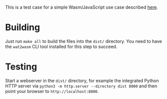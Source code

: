 This is a test case for a simple Wasm/JavaScript use case described
[here](https://docs.google.com/document/d/1zi5LLKwWMRdIIWN4Vgyy7RgcM0f4Xi3Ffn27QO1iMGU/edit?ts=5da9d0c6#heading=h.ouixklef0pmo).

# Building

Just run `make all` to build the files into the `dist/` directory. You need to
have the `wat2wasm` CLI tool installed for this step to succeed.

# Testing

Start a webserver in the `dist/` directory, for example the integrated Python
HTTP server via `python3 -m http.server --directory dist 8000` and then point
your browser to `http://localhost:8000`.
